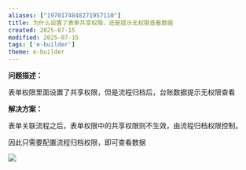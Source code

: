 ```yaml
---
aliases: ["1970174848271957110"]
title: 为什么设置了表单共享权限，还是提示无权限查看数据
created: 2025-07-15
modified: 2025-07-15
tags: ['e-builder']
theme: e-builder
---
```


**问题描述：**

表单权限里面设置了共享权限，但是流程归档后，台账数据提示无权限查看

**解决方案：**

表单关联流程之后，表单权限中的共享权限则不生效，由流程归档权限控制。

因此只需要配置流程归档权限，即可查看数据

![](d2641743b8754624f8a0c2b211eed460.jpg)